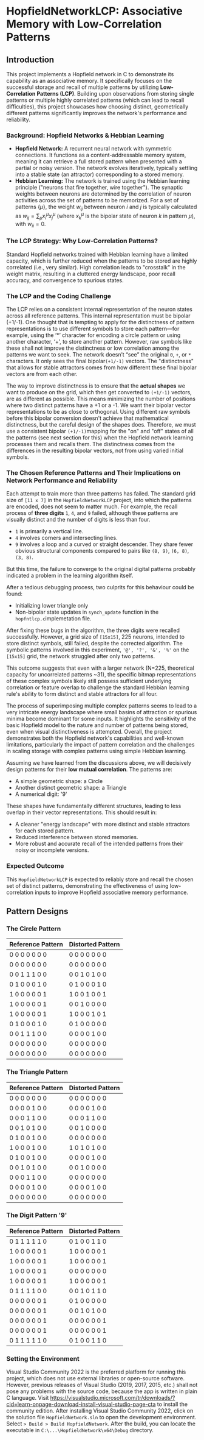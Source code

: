 # HopfieldNetworkLCP: Associative Memory with Low-Correlation Patterns

## Introduction
This project implements a Hopfield network in C to demonstrate its capability as an associative memory. It specifically focuses on the successful storage and recall of multiple patterns by utilizing **Low-Correlation Patterns (LCP)**.
Building upon observations from storing single patterns or multiple highly correlated patterns (which can lead to recall difficulties), this project showcases how choosing distinct, geometrically different patterns significantly improves the network's performance and reliability.
### Background: Hopfield Networks & Hebbian Learning
* **Hopfield Network:** A recurrent neural network with symmetric connections. It functions as a content-addressable memory system, meaning it can retrieve a full stored pattern when presented with a partial or noisy version. The network evolves iteratively, typically settling into a stable state (an attractor) corresponding to a stored memory.
* **Hebbian Learning:** The network is trained using the Hebbian learning principle ("neurons that fire together, wire together"). The synaptic weights between neurons are determined by the correlation of neuron activities across the set of patterns to be memorized. 
For a set of patterns $\{\mu\}$, the weight $w_{ij}$ between neuron $i$ and $j$ is typically calculated as $w_{ij} = \sum_{\mu} x_i^{\mu} x_j^{\mu}$ (where $x_k^{\mu}$ is the bipolar state of neuron $k$ in pattern $\mu$), with $w_{ii}=0$.

### The LCP Strategy: Why Low-Correlation Patterns?
Standard Hopfield networks trained with Hebbian learning have a limited capacity, which is further reduced when the patterns to be stored are highly correlated (i.e., very similar). High correlation leads to "crosstalk" in the weight matrix, resulting in a cluttered energy landscape, poor recall accuracy, and convergence to spurious states.

### The LCP and the Coding Challenge
The LCP relies on a consistent internal representation of the neuron states across all reference patterns. This internal representation must be bipolar (+1/-1). 
One thought that is tempting to apply for the distinctness of pattern representations is to use different symbols to store each pattern—for example, using the ‘*’ character for encoding a circle pattern or using another character, ‘+’, to store another pattern. However, raw symbols like these shall not improve the distinctness or low correlation among the patterns we want to seek. The network doesn’t “see” the original `0`, `+`, or `*` characters. It only sees the final bipolar`(+1/-1)` vectors. The "distinctness" that allows for stable attractors comes from how different these final bipolar vectors are from each other.

The way to improve distinctness is to ensure that the **actual shapes** we want to produce on the grid, which then get converted to `(+1/-1)` vectors, are as different as possible. This means minimizing the number of positions where two distinct patterns have a +1 or a -1. We want their bipolar vector representations to be as close to orthogonal. Using different raw symbols before this bipolar conversion doesn't achieve that mathematical distinctness, but the careful design of the shapes does. Therefore, we must use a consistent bipolar `(+1/-1)`mapping for the "on" and "off" states of all the patterns (see next section for this) when the Hopfield network learning processes them and recalls them. The distinctness comes from the differences in the resulting bipolar vectors, not from using varied initial symbols.


### The Chosen Reference Patterns and Their Implications on Network Performance and Reliability
Each attempt to train more than three patterns has failed. The standard grid size of `[11 x 7]` in the `HopfieldNetworkLCP` project, into which the patterns are encoded, does not seem to matter much. For example, the recall process of  **three digits**  `1`, `4`, and `9` failed, although these patterns are visually distinct and the number of digits is less than four.
* `1` is primarily a vertical line.
* `4` involves corners and intersecting lines.
* `9` involves a loop and a curved or straight descender. They share fewer obvious structural components compared to pairs like `(8, 9)`, `(6, 8)`, `(3, 8)`.

But this time, the failure to converge to the original digital patterns probably indicated a problem in the learning algorithm itself.

After a tedious debugging process, two culprits for this behaviour could be found:
* Initializing lower triangle only
* Non-bipolar state updates in `synch_update` function in the `hopfntlcp.c`implemetation file.

After fixing these bugs in the algorithm, the three digits were recalled successfully. 
However, a grid size of `[15x15]`, 225 neurons, intended to store distinct symbols, still failed, despite the corrected algorithm.  The symbolic patterns involved in this experiment, `'@', '?', '&', '%'` on the `[15x15]` grid, the network struggled after only two patterns. 

This outcome suggests that even with a larger network (N=225, theoretical capacity for uncorrelated patterns ~31), the specific bitmap representations of these complex symbols likely still possess sufficient underlying correlation or feature overlap to challenge the standard Hebbian learning rule's ability to form distinct and stable attractors for all four.

The process of superimposing multiple complex patterns seems to lead to a very intricate energy landscape where small basins of attraction or spurious minima become dominant for some inputs. It highlights the sensitivity of the basic Hopfield model to the nature and number of patterns being stored, even when visual distinctiveness is attempted.
Overall, the project demonstrates both the Hopfield network's capabilities and well-known limitations, particularly the impact of pattern correlation and the challenges in scaling storage with complex patterns using simple Hebbian learning.

Assuming we have learned from the discussions above, we will decisively design patterns for their **low mutual correlation**. The patterns are:
* A simple geometric shape: a Circle
* Another distinct geometric shape: a Triangle
 * A numerical digit: '9'

These shapes have fundamentally different structures, leading to less overlap in their vector representations. This should result in:
* A cleaner "energy landscape" with more distinct and stable attractors for each stored pattern.
* Reduced interference between stored memories.
* More robust and accurate recall of the intended patterns from their noisy or incomplete versions.

### Expected Outcome

This `HopfieldNetworkLCP` is expected to reliably store and recall the chosen set of distinct patterns, demonstrating the effectiveness of using low-correlation inputs to improve Hopfield associative memory performance.

## Pattern Designs

### The Circle Pattern ###

| Reference Pattern | Distorted Pattern |
|-------------------|-------------------|
|0  0  0  0  0  0  0|0  0  0  0  0  0  0|
|0  0  0  0  0  0  0|0  0  0  0  0  0  0|
|0  0  1  1  1  0  0|0  0  1  0  1  0  0|
|0  1  0  0  0  1  0|0  1  0  0  0  1  0|
|1  0  0  0  0  0  1|1  0  0  1  0  0  1|
|1  0  0  0  0  0  1|0  0  1  0  0  0  0|
|1  0  0  0  0  0  1|1  0  0  0  1  0  1|
|0  1  0  0  0  1  0|0  1  0  0  0  0  0|
|0  0  1  1  1  0  0|0  0  0  0  1  0  0|
|0  0  0  0  0  0  0|0  0  0  0  0  0  0|
|0  0  0  0  0  0  0|0  0  0  0  0  0  0|

### The Triangle Pattern ###

| Reference Pattern | Distorted Pattern |
|-------------------|-------------------|
|0  0  0  0  0  0  0|0  0  0  0  0  0  0|
|0  0  0  0  1  0  0|0  0  0  0  1  0  0|
|0  0  0  1  1  0  0|0  0  0  1  1  0  0|
|0  0  1  0  1  0  0|0  0  1  0  0  0  0|
|0  1  0  0  1  0  0|0  0  0  0  0  0  0|
|1  0  0  0  1  0  0|1  0  1  0  1  0  0|
|0  1  0  0  1  0  0|0  0  0  0  1  0  0|
|0  0  1  0  1  0  0|0  0  1  0  0  0  0|
|0  0  0  1  1  0  0|0  0  0  0  0  0  0|
|0  0  0  0  1  0  0|0  0  0  0  1  0  0|
|0  0  0  0  0  0  0|0  0  0  0  0  0  0|


### The Digit Pattern '9' ###

| Reference Pattern | Distorted Pattern |
|-------------------|-------------------|
|0  1  1  1  1  1  0|0  1  0  0  1  1  0|
|1  0  0  0  0  0  1|1  0  0  0  0  0  1|
|1  0  0  0  0  0  1|1  0  0  0  0  0  1|
|1  0  0  0  0  0  1|0  0  0  0  0  0  0|
|1  0  0  0  0  0  1|1  0  0  0  0  0  1|
|0  1  1  1  1  0  0|0  0  1  0  1  1  0|
|0  0  0  0  0  0  1|0  1  0  0  0  0  0|
|0  0  0  0  0  0  1|0  0  1  0  1  0  0|
|0  0  0  0  0  0  1|0  0  0  0  0  0  1|
|0  0  0  0  0  0  1|0  0  0  0  0  0  1|
|0  1  1  1  1  1  0|0  1  0  0  1  1  0|

### Setting the Environment
Visual Studio Community 2022 is the preferred platform for running this project, which does not use external libraries or open-source software. However, previous releases of Visual Studio (2019, 2017, 2015, etc.) shall not pose any problems with the source code, because the app is written in plain C language.
 Visit https://visualstudio.microsoft.com/tr/downloads/?cid=learn-onpage-download-install-visual-studio-page-cta to install the community edition.
After installing Visual Studio Community 2022, click on the solution file `HopfieldNetwork.sln` to open the development environment. 
Select `> Build > Build HopfieldNetwork`. After the build, you can locate the executable in `C:\...\HopfieldNetwork\x64\Debug` directory.
